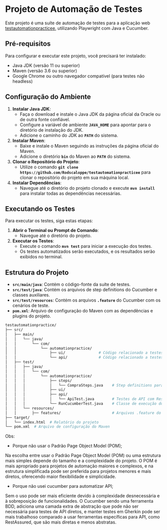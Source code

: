 # Projeto de Automação de Testes

Este projeto é uma suíte de automação de testes para a aplicação web [testautomationpracticee](https://www.automationexercise.com/), utilizando Playwright com Java e Cucumber.

## **Pré-requisitos**

Para configurar e executar este projeto, você precisará ter instalado:

- Java JDK (versão 11 ou superior)
- Maven (versão 3.6 ou superior)
- Google Chrome ou outro navegador compatível (para testes não headless)

## **Configuração do Ambiente**

1. **Instalar Java JDK**:
    - Faça o download e instale o Java JDK da página oficial da Oracle ou de outra fonte confiável.
    - Configure a variável de ambiente **`JAVA_HOME`** para apontar para o diretório de instalação do JDK.
    - Adicione o caminho do JDK ao **`PATH`** do sistema.
2. **Instalar Maven**:
    - Baixe e instale o Maven seguindo as instruções da página oficial do Maven.
    - Adicione o diretório **`bin`** do Maven ao **`PATH`** do sistema.
3. **Clonar o Repositório do Projeto**:
    - Utilize o comando **`git clone https://github.com/Rodscaloppe/testautomationpracticee`** para clonar o repositório do projeto em sua máquina local.
4. **Instalar Dependências**:
    - Navegue até o diretório do projeto clonado e execute **`mvn install`** para instalar todas as dependências necessárias.

## **Executando os Testes**

Para executar os testes, siga estas etapas:

1. **Abrir o Terminal ou Prompt de Comando**:
    - Navegue até o diretório do projeto.
2. **Executar os Testes**:
    - Execute o comando **`mvn test`** para iniciar a execução dos testes.
    - Os testes automatizados serão executados, e os resultados serão exibidos no terminal.

## **Estrutura do Projeto**

- **`src/main/java`**: Contém o código-fonte da suíte de testes.
- **`src/test/java`**: Contém os arquivos de step definitions do Cucumber e classes auxiliares.
- **`src/test/resources`**: Contém os arquivos **`.feature`** do Cucumber com os cenários de teste.
- **`pom.xml`**: Arquivo de configuração do Maven com as dependências e plugins do projeto.

```bash
testautomationpractice/
├── src/
│   ├── main/
│   │   └── java/
│   │       └── com/
│   │           └── automationpractice/
│   │               ├── ui/               # Código relacionado a testes de UI
│   │               └── api/              # Código relacionado a testes de API
│   ├── test/
│   │   ├── java/
│   │   │   └── com/
│   │   │       └── automationpractice/
│   │   │           ├── steps/    
│   │   │           │   └── CompraSteps.java    # Step definitions para Cucumber
│   │   │           ├── ui/                    
│   │   │           ├── api/                    
│   │   │           │   └── ApiTest.java        # Testes de API com Rest-Assured
│   │   │           └── RunCucumberTest.java    # Classe de execução do Cucumber para testes de UI
│   │   └── resources/
│   │       ├── features/                       # Arquivos .feature do Cucumber
├── target/
│   └── index.html  # Relatório do projeto
└── pom.xml  # Arquivo de configuração do Maven
```

Obs: 
- Porque não usar o Padrão Page Object Model (POM);

Na escolha entre usar o Padrão Page Object Model (POM) ou uma estrutura mais simples depende do tamanho e a complexidade do projeto. O POM é mais apropriado para projetos de automação maiores e complexos, e na estrutura simplificada pode ser preferida para projetos menores e mais diretos, oferecendo maior flexibilidade e simplicidade.
- Porque não usei cucumber para automatizar API;

Sem o uso pode ser mais eficiente devido à complexidade desnecessária e à sobreposição de funcionalidades. O Cucumber sendo uma ferramenta BDD, adiciona uma camada extra de abstração que pode não ser necessária para testes de API diretos, e manter testes em Gherkin pode ser mais trabalhoso comparado a usar ferramentas específicas para API, como RestAssured, que são mais diretas e menos abstratas.
